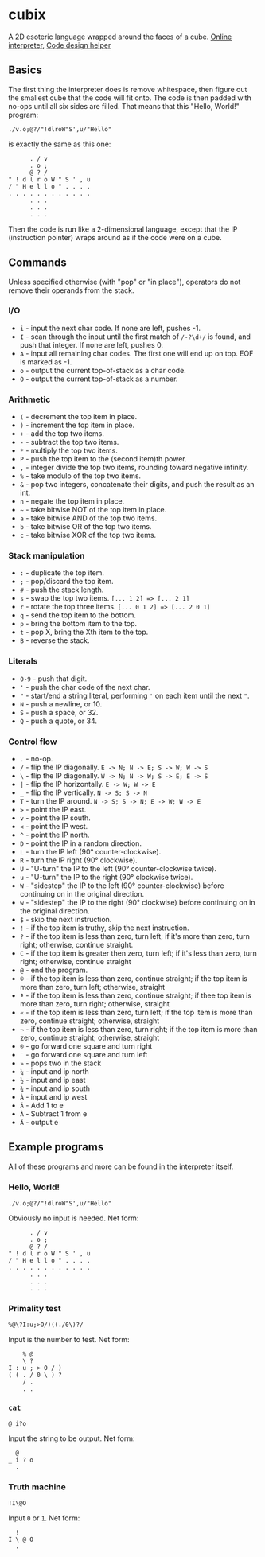 # cubix

A 2D esoteric language wrapped around the faces of a cube. [Online interpreter](https://tntuser55.github.io/cubix/), [Code design helper](https://jsfiddle.net/vihanb/w5p8p2ms/26/embedded/result/)

## Basics

The first thing the interpreter does is remove whitespace, then figure out the smallest cube that the code will fit onto. The code is then padded with no-ops until all six sides are filled. That means that this "Hello, World!" program:

    ./v.o;@?/"!dlroW"S',u/"Hello"

is exactly the same as this one:

          . / v
          . o ;
          @ ? /
    " ! d l r o W " S ' , u
    / " H e l l o " . . . .
    . . . . . . . . . . . .
          . . .
          . . .
          . . .

Then the code is run like a 2-dimensional language, except that the IP (instruction pointer) wraps around as if the code were on a cube.

## Commands

Unless specified otherwise (with "pop" or "in place"), operators do not remove their operands from the stack.

### I/O

- `i` - input the next char code. If none are left, pushes -1.
- `I` - scan through the input until the first match of `/-?\d+/` is found, and push that integer. If none are left, pushes 0.
- `A` - input all remaining char codes. The first one will end up on top. EOF is marked as -1.
- `o` - output the current top-of-stack as a char code.
- `O` - output the current top-of-stack as a number.

### Arithmetic

- `(` - decrement the top item in place.
- `)` - increment the top item in place.
- `+` - add the top two items.
- `-` - subtract the top two items.
- `*` - multiply the top two items.
- `P` - push the top item to the (second item)th power.
- `,` - integer divide the top two items, rounding toward negative infinity.
- `%` - take modulo of the top two items.
- `&` - pop two integers, concatenate their digits, and push the result as an int.
- `n` - negate the top item in place.
- `~` - take bitwise NOT of the top item in place.
- `a` - take bitwise AND of the top two items.
- `b` - take bitwise OR of the top two items.
- `c` - take bitwise XOR of the top two items.

### Stack manipulation

- `:` - duplicate the top item.
- `;` - pop/discard the top item.
- `#` - push the stack length.
- `s` - swap the top two items. `[... 1 2] => [... 2 1]`
- `r` - rotate the top three items. `[... 0 1 2] => [... 2 0 1]`
- `q` - send the top item to the bottom.
- `p` - bring the bottom item to the top.
- `t` - pop X, bring the Xth item to the top.
- `B` - reverse the stack.

### Literals

- `0-9` - push that digit.
- `'` - push the char code of the next char.
- `"` - start/end a string literal, performing `'` on each item until the next `"`.
- `N` - push a newline, or 10.
- `S` - push a space, or 32.
- `Q` - push a quote, or 34.

### Control flow

- `.` - no-op.
- `/` - flip the IP diagonally. `E -> N; N -> E; S -> W; W -> S` 
- `\` - flip the IP diagonally. `W -> N; N -> W; S -> E; E -> S` 
- `|` - flip the IP horizontally. `E -> W; W -> E`
- `_` - flip the IP vertically. `N -> S; S -> N`
- `T` - turn the IP around. `N -> S; S -> N; E -> W; W -> E`
- `>` - point the IP east.
- `v` - point the IP south.
- `<` - point the IP west.
- `^` - point the IP north.
- `D` - point the IP in a random direction.
- `L` - turn the IP left (90° counter-clockwise).
- `R` - turn the IP right (90° clockwise).
- `U` - "U-turn" the IP to the left (90° counter-clockwise twice).
- `u` - "U-turn" the IP to the right (90° clockwise twice).
- `W` - "sidestep" the IP to the left (90° counter-clockwise) before continuing on in the original direction.
- `w` - "sidestep" the IP to the right (90° clockwise) before continuing on in the original direction.
- `$` - skip the next instruction.
- `!` - if the top item is truthy, skip the next instruction.
- `?` - if the top item is less than zero, turn left; if it's more than zero, turn right; otherwise, continue straight.
- `C` - if the top item is greater then zero, turn left; if it's less than zero, turn right; otherwise, continue straight
- `@` - end the program.
- `©` - if the top item is less than zero, continue straight; if the top item is more than zero, turn left; otherwise, straight
- `ª` - if the top item is less than zero, continue straight; if thee top item is more than zero, turn right; otherwise, straight
- `«` - if the top item is less than zero, turn left; if the top item is more than zero, continue straight; otherwise, straight
- `¬` - if the top item is less than zero, turn right; if the top item is more than zero, continue straight; otherwise, straight
- `®` - go forward one square and turn right
- `¯` - go forward one square and turn left
- `»` - pops two in the stack
- `¼` - input and ip north
- `½` - input and ip east
- `¾` - input and ip south
- `À` - input and ip west
- `Á` - Add 1 to e
- `Â` - Subtract 1 from e
- `Ã` - output e

## Example programs

All of these programs and more can be found in the interpreter itself.

### Hello, World!

    ./v.o;@?/"!dlroW"S',u/"Hello"

Obviously no input is needed. Net form:

          . / v
          . o ;
          @ ? /
    " ! d l r o W " S ' , u
    / " H e l l o " . . . .
    . . . . . . . . . . . .
          . . .
          . . .
          . . .

### Primality test

    %@\?I:u;>O/)((./0\)?/

Input is the number to test. Net form:
    
        % @
        \ ?
    I : u ; > O / )
    ( ( . / 0 \ ) ?
        / .
        . .

### `cat`

    @_i?o

Input the string to be output. Net form:

      @
    _ i ? o
      .

### Truth machine

    !I\@O

Input `0` or `1`. Net form:

      !
    I \ @ O
      .
